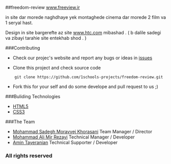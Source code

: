 ##freedom-review
www.freeview.ir

in site dar morede naghdhaye yek montaghede cinema dar morede 2 film va 1 seryal hast.

Design in site bargerefte az site www.htc.com mibashad . ( b dalile sadegi va zibayi tarahie site entekhab shod . )

###Contributing

* Check our projec's website and report any bugs or ideas in [issues](https://github.com/1schools-projects/freedom-review/issues)

* Clone this project and check source code
```
    git clone https://github.com/1schools-projects/freedom-review.git
```

* Fork this for your self and do some develope and pull request to us ;)


###Buliding Technologies
* [HTML5](http://http://en.wikipedia.org/wiki/Html5)
* [CSS3](http://http://en.wikipedia.org/wiki/CSS3#CSS_3)



###The Team
* [Mohammad Sadegh Moravvej Khorasani](http://github.com/sadegh-n9) Team Manager / Director
* [Mohammad Ali Mir Rezayi](https://github.com/MAMir) Technical Manager / Developer
* [Amin Tayeranian](https://github.com/amintm) Technical Supporter / Developer



### All rights reserved ###


